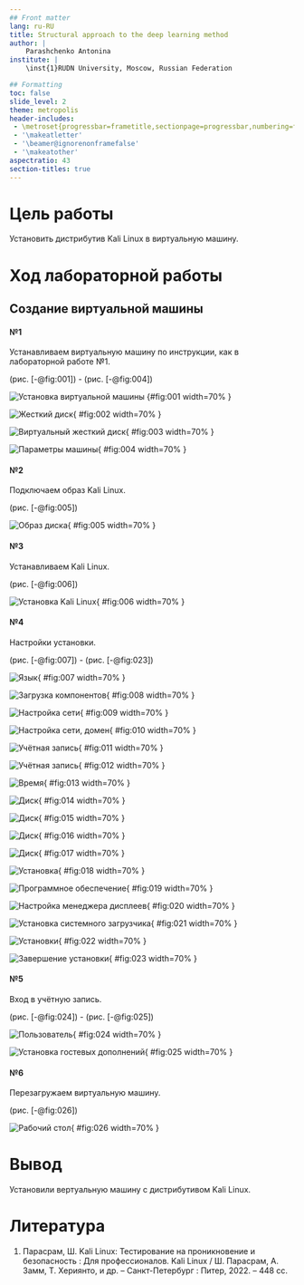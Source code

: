 ```yaml
---
## Front matter
lang: ru-RU
title: Structural approach to the deep learning method
author: |
	Parashchenko Antonina
institute: |
	\inst{1}RUDN University, Moscow, Russian Federation

## Formatting
toc: false
slide_level: 2
theme: metropolis
header-includes: 
 - \metroset{progressbar=frametitle,sectionpage=progressbar,numbering=fraction}
 - '\makeatletter'
 - '\beamer@ignorenonframefalse'
 - '\makeatother'
aspectratio: 43
section-titles: true
---
```


# Цель работы

Установить дистрибутив Kali Linux в виртуальную машину.

# Ход лабораторной работы

## Создание виртуальной машины

#### №1 

Устанавливаем виртуальную машину по инструкции, как в лабораторной работе №1.

(рис. [-@fig:001]) - (рис. [-@fig:004])

![Установка виртуальной машины](1.JPG) {#fig:001 width=70% }

![Жесткий диск](2.JPG){ #fig:002 width=70% }

![Виртуальный жесткий диск](3.JPG){ #fig:003 width=70% }

![Параметры машины](4.JPG){ #fig:004 width=70% }

#### №2 

Подключаем образ Kali Linux.

(рис. [-@fig:005])

![Образ диска](5.JPG){ #fig:005 width=70% }

#### №3

Устанавливаем Kali Linux.

(рис. [-@fig:006])

![Установка Kali Linux](6.JPG){ #fig:006 width=70% }

#### №4

Настройки установки.

(рис. [-@fig:007]) - (рис. [-@fig:023])

![Язык](7.JPG){ #fig:007 width=70% }

![Загрузка компонентов](8.JPG){ #fig:008 width=70% }

![Настройка сети](9.JPG){ #fig:009 width=70% }

![Настройка сети, домен](10.JPG){ #fig:010 width=70% }

![Учётная запись](11.JPG){ #fig:011 width=70% }

![Учётная запись](12.JPG){ #fig:012 width=70% }

![Время](13.JPG){ #fig:013 width=70% }

![Диск](14.JPG){ #fig:014 width=70% }

![Диск](15.JPG){ #fig:015 width=70% }

![Диск](16.JPG){ #fig:016 width=70% }

![Диск](17.JPG){ #fig:017 width=70% }

![Установка](18.JPG){ #fig:018 width=70% }

![Программное обеспечение](19.JPG){ #fig:019 width=70% }

![Настройка менеджера дисплеев](20.JPG){ #fig:020 width=70% }

![Установка системного загрузчика](21.JPG){ #fig:021 width=70% }

![Установки](22.JPG){ #fig:022 width=70% }

![Завершение установки](23.JPG){ #fig:023 width=70% }

#### №5 

Вход в учётную запись.

(рис. [-@fig:024]) - (рис. [-@fig:025])

![Пользователь](24.JPG){ #fig:024 width=70% }

![Установка гостевых дополнений](25.JPG){ #fig:025 width=70% }

#### №6 

Перезагружаем виртуальную машину.

(рис. [-@fig:026])

![Рабочий стол](26.JPG){ #fig:026 width=70% }

# Вывод
Установили вертуальную машину с дистрибутивом Kali Linux.

# Литература
1. Парасрам, Ш. Kali Linux: Тестирование на проникновение и безопасность : Для профессионалов. Kali Linux / Ш. Парасрам, А. Замм, Т. Хериянто, и др. – Санкт-Петербург : Питер, 2022. – 448 сс.

